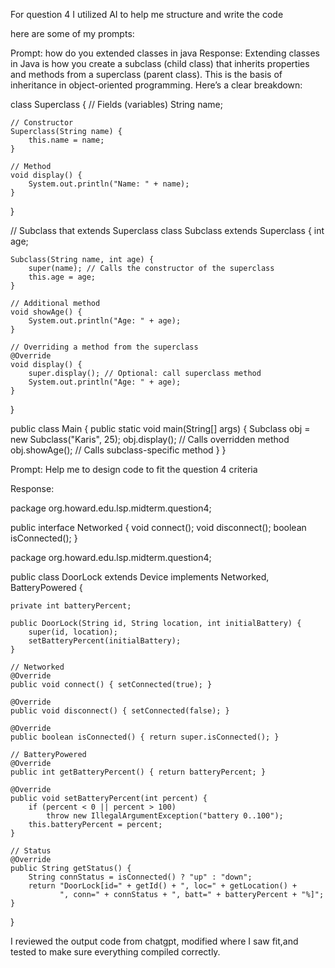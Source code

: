For question 4 I utilized AI to help me structure and write the code 

here are some of my prompts:

Prompt: how do you extended classes in java
Response: Extending classes in Java is how you create a subclass (child class) that inherits properties and methods from a superclass (parent class). This is the basis of inheritance in object-oriented programming. Here’s a clear breakdown:

class Superclass {
    // Fields (variables)
    String name;

    // Constructor
    Superclass(String name) {
        this.name = name;
    }

    // Method
    void display() {
        System.out.println("Name: " + name);
    }
}

// Subclass that extends Superclass
class Subclass extends Superclass {
    int age;

    Subclass(String name, int age) {
        super(name); // Calls the constructor of the superclass
        this.age = age;
    }

    // Additional method
    void showAge() {
        System.out.println("Age: " + age);
    }

    // Overriding a method from the superclass
    @Override
    void display() {
        super.display(); // Optional: call superclass method
        System.out.println("Age: " + age);
    }
}

public class Main {
    public static void main(String[] args) {
        Subclass obj = new Subclass("Karis", 25);
        obj.display();   // Calls overridden method
        obj.showAge();   // Calls subclass-specific method
    }
}

Prompt: Help me to design code to fit the question 4 criteria 

Response: 

package org.howard.edu.lsp.midterm.question4;

public interface Networked {
    void connect();
    void disconnect();
    boolean isConnected();
}

package org.howard.edu.lsp.midterm.question4;

public class DoorLock extends Device implements Networked, BatteryPowered {

    private int batteryPercent;

    public DoorLock(String id, String location, int initialBattery) {
        super(id, location);
        setBatteryPercent(initialBattery);
    }

    // Networked
    @Override
    public void connect() { setConnected(true); }

    @Override
    public void disconnect() { setConnected(false); }

    @Override
    public boolean isConnected() { return super.isConnected(); }

    // BatteryPowered
    @Override
    public int getBatteryPercent() { return batteryPercent; }

    @Override
    public void setBatteryPercent(int percent) {
        if (percent < 0 || percent > 100)
            throw new IllegalArgumentException("battery 0..100");
        this.batteryPercent = percent;
    }

    // Status
    @Override
    public String getStatus() {
        String connStatus = isConnected() ? "up" : "down";
        return "DoorLock[id=" + getId() + ", loc=" + getLocation() +
               ", conn=" + connStatus + ", batt=" + batteryPercent + "%]";
    }
}

I reviewed the output code from chatgpt, modified where I saw fit,and tested to make sure everything compiled correctly.